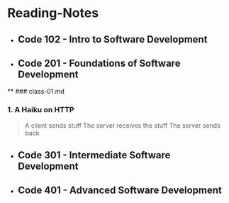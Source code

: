 # Reading-Notes
* ## Code 102 - Intro to Software Development
* ## Code 201 - Foundations of Software Development
** ### class-01.md
### 1. A Haiku on HTTP
> A client sends stuff
> The server receives the stuff
> The server sends back
* ## Code 301 - Intermediate Software Development
* ## Code 401 - Advanced Software Development
